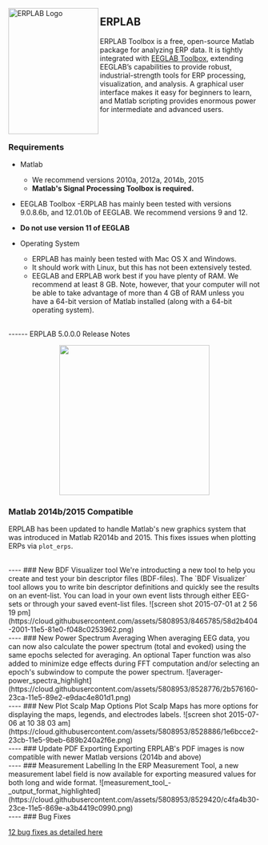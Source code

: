 <img src="https://github.com/lucklab/erplab/blob/master/images/logoerplab6.jpg" 
 height="252px" width="180px" 
 alt="ERPLAB Logo"
 align="left" />

## ERPLAB
ERPLAB Toolbox is a free, open-source Matlab package for analyzing ERP data.  It is tightly integrated with [EEGLAB Toolbox](http://sccn.ucsd.edu/eeglab/), extending EEGLAB’s capabilities to provide robust, industrial-strength tools for ERP processing, visualization, and analysis.  A graphical user interface makes it easy for beginners to learn, and Matlab scripting provides enormous power for intermediate and advanced users. 
<br/>
<br/>
<br/>
### Requirements
- Matlab
  - We recommend versions 2010a, 2012a, 2014b, 2015
  - **Matlab's Signal Processing Toolbox is required.**

- EEGLAB Toolbox
 -ERPLAB has mainly been tested with versions 9.0.8.6b, and 12.01.0b of EEGLAB. We recommend versions 9 and 12.  
 - **Do not use version 11 of EEGLAB**

- Operating System
  - ERPLAB has mainly been tested with Mac OS X and Windows.  
  - It should work with Linux, but this has not been extensively tested.
  - EEGLAB and ERPLAB work best if you have plenty of RAM. We recommend at least 8 GB. Note, however, that your computer will not be able to take advantage of more than 4 GB of RAM unless you have a 64-bit version of Matlab installed (along with a 64-bit operating system).

<br/>
------
ERPLAB 5.0.0.0 Release Notes

<p align="center" >
  <a href="https://github.com/lucklab/erplab/releases/download/5.0.0.0/erplab-5.0.0.0.zip">
  <img src="https://cloud.githubusercontent.com/assets/5808953/8663301/1ff9a26a-297e-11e5-9e15-a7085569058f.png" width=300px >
 </a>
</p>

### Matlab 2014b/2015 Compatible
ERPLAB has been updated to handle Matlab's new graphics system that was introduced in Matlab R2014b and 2015. This fixes issues when plotting ERPs via `plot_erps`. 


</br>
----
### New BDF Visualizer tool
We're introducting a new tool to help you create and test your bin descriptor files (BDF-files). The `BDF Visualizer` tool allows you to write bin descriptor definitions and quickly see the results on an event-list. You can load in your own event lists through either EEG-sets or through your saved event-list files. 
![screen shot 2015-07-01 at 2 56 19 pm](https://cloud.githubusercontent.com/assets/5808953/8465785/58d2b404-2001-11e5-81e0-f048c0253962.png)


</br>
----
### New Power Spectrum Averaging
When averaging EEG data, you can now also calculate the power spectrum (total and evoked) using the same epochs selected for averaging. An optional Taper function was also added to minimize edge effects during FFT computation and/or selecting an epoch's subwindow to compute the power spectrum.
![averager-power_spectra_highlight](https://cloud.githubusercontent.com/assets/5808953/8528776/2b576160-23ca-11e5-89e2-e9dac4e801d1.png)


</br>
----
### New Plot Scalp Map Options
Plot Scalp Maps has more options for displaying the maps, legends, and electrodes labels.
![screen shot 2015-07-06 at 10 38 03 am](https://cloud.githubusercontent.com/assets/5808953/8528886/1e6bcce2-23cb-11e5-9beb-689b240a2f6e.png)

</br>
----
### Update PDF Exporting
Exporting ERPLAB's PDF images is now compatible with newer Matlab versions (2014b and above)


</br>
----
### Measurement Labelling
In the ERP Measurement Tool, a new measurement label field is now available for exporting measured values for both long and wide format.
![measurement_tool_-_output_format_highlighted](https://cloud.githubusercontent.com/assets/5808953/8529420/c4fa4b30-23ce-11e5-869e-a3b4419c0990.png)


</br>
----
### Bug Fixes

[12 bug fixes as detailed here](https://github.com/lucklab/erplab/issues?q=is%3Aissue+is%3Aclosed+milestone%3A%22ERPLAB+5.0.0.0%22)
